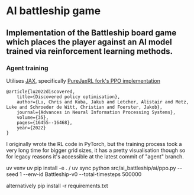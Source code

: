 # AI battleship game

## Implementation of the Battleship board game which places the player against an AI model trained via reinforcement learning methods.



### Agent training
Utilises [JAX](https://github.com/jax-ml/jax), specifically [PureJaxRL fork's PPO implementation](https://github.com/luchris429/purejaxrl)

```
@article{lu2022discovered,
    title={Discovered policy optimisation},
    author={Lu, Chris and Kuba, Jakub and Letcher, Alistair and Metz, Luke and Schroeder de Witt, Christian and Foerster, Jakob},
    journal={Advances in Neural Information Processing Systems},
    volume={35},
    pages={16455--16468},
    year={2022}
}
```

I originally wrote the RL code in PyTorch, but the training process took a very long time for bigger grid sizes, it has a pretty visualisation though so for legacy reasons it's accessible at the latest commit of "agent" branch.


uv venv
uv pip install -e . / uv sync
python src/ai_battleship/ai/ppo.py --seed 1 --env-id Battleship-v0 --total-timesteps 500000

alternatively
pip install -r requirements.txt
